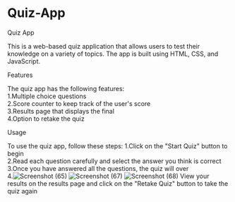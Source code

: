 # Quiz-App
Quiz App  

This is a web-based quiz application that allows users to test their knowledge on a variety of topics. The app is built using HTML, CSS, and JavaScript.

Features 

The quiz app has the following features:  
1.Multiple choice questions    
2.Score counter to keep track of the user's score  
3.Results page that displays the final   
4.Option to retake the quiz  

Usage  

To use the quiz app, follow these steps:
1.Click on the "Start Quiz" button to begin  
2.Read each question carefully and select the answer you think is correct  
3.Once you have answered all the questions, the quiz will over  
4.![Screenshot (65)](https://user-images.githubusercontent.com/69872224/232505982-95b82084-0337-479d-88b3-6251a04f595d.png)
![Screenshot (67)](https://user-images.githubusercontent.com/69872224/232506111-ee5d0c62-fe10-47f2-97c1-62d839303776.png)
![Screenshot (68)](https://user-images.githubusercontent.com/69872224/232506162-0836df47-e87c-4aa6-ba7c-13f34739f707.png)
View your results on the results page and click on the "Retake Quiz" button to take the quiz again
